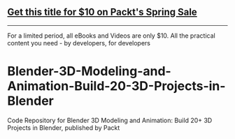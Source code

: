## [Get this title for $10 on Packt's Spring Sale](https://www.packt.com/V15324?utm_source=github&utm_medium=packt-github-repo&utm_campaign=spring_10_dollar_2022)
-----
For a limited period, all eBooks and Videos are only $10. All the practical content you need \- by developers, for developers

# Blender-3D-Modeling-and-Animation-Build-20-3D-Projects-in-Blender
Code Repository for Blender 3D Modeling and Animation: Build 20+ 3D Projects in Blender, published by Packt
